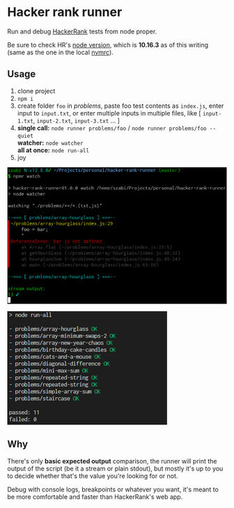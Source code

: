 # Hacker rank runner

Run and debug [HackerRank](https://www.hackerrank.com/) tests from node proper.

Be sure to check HR's [node version](https://www.hackerrank.com/environment), which
is **10.16.3** as of this writing (same as the one in the local [nvmrc](./.nvmrc)).

## Usage

1. clone project
2. `npm i`
3. create folder `foo` in _problems_, paste foo test contents as `index.js`,
   enter input to `input.txt`, or enter multiple inputs in multiple files,
   like [ `input-1.txt`, `input-2.txt`, `input-3.txt` ... ]
4. **single call:** `node runner problems/foo` / `node runner problems/foo --quiet`  
   **watcher:** `node watcher`  
   **all at once:** `node run-all`
5. joy

![screenshot](./docs/terminal-screenshot.png)

![screenshot](./docs/terminal-screenshot-run-all.png)

## Why

There's only **basic expected output** comparison, the runner will print
the output of the script (be it a stream or plain stdout), but mostly it's
up to you to decide whether that's the value you're looking for
or not.

Debug with console logs, breakpoints or whatever you want, it's
meant to be more comfortable and faster than HackerRank's web app.
